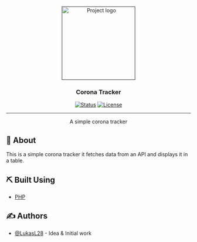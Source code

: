 <p align="center">
  <a href="" rel="noopener">
 <img width=200px  src="./img/corona.png" alt="Project logo"></a>
</p>

<h3 align="center">Corona Tracker</h3>

<div align="center">

[![Status](https://img.shields.io/maintenance/no/2020)]()
[![License](https://img.shields.io/badge/license-MIT-blue.svg)](/LICENSE)

</div>

---

<p align="center"> A simple corona tracker
    <br> 
</p>

## 🧐 About <a name = "about"></a>

This is a simple corona tracker it fetches data from an API and displays it in a table.

## ⛏️ Built Using <a name = "built_using"></a>

 - [PHP](https://www.php.net/)

## ✍️ Authors <a name = "authors"></a>

- [@LukasL28](https://github.com/LukasL28) - Idea & Initial work

